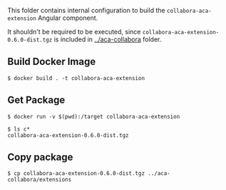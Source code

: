 This folder contains internal configuration to build the `collabora-aca-extension` Angular component. 

It shouldn't be required to be executed, since `collabora-aca-extension-0.6.0-dist.tgz` is included in [../aca-collabora](../aca-collabora) folder.

## Build Docker Image

```
$ docker build . -t collabora-aca-extension
```

## Get Package

```
$ docker run -v $(pwd):/target collabora-aca-extension

$ ls c*
collabora-aca-extension-0.6.0-dist.tgz
```

## Copy package

```
$ cp collabora-aca-extension-0.6.0-dist.tgz ../aca-collabora/extensions
```
